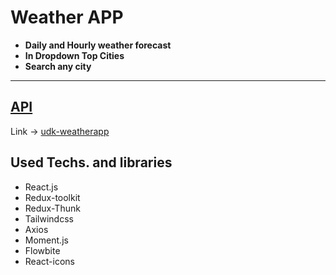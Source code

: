 # Weather APP

- **Daily and Hourly weather forecast**
- **In Dropdown Top Cities**
- **Search any city**
---
[API](https://openweathermap.org/api)
---

Link -> [udk-weatherapp](https://udk-weatherapp.netlify.app/)

## Used Techs. and libraries

- React.js
- Redux-toolkit
- Redux-Thunk
- Tailwindcss
- Axios
- Moment.js
- Flowbite
- React-icons